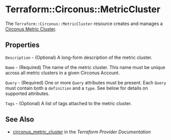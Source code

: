 # Terraform::Circonus::MetricCluster

The ``Terraform::Circonus::MetricCluster`` resource creates and manages a
[Circonus Metric Cluster](https://login.circonus.com/user/docs/Data/View/MetricClusters).

## Properties

`Description` - (Optional) A long-form description of the metric cluster.

`Name` - (Required) The name of the metric cluster.  This name must be unique across all metric clusters in a given Circonus Account.

`Query` - (Required) One or more `Query` attributes must be present.  Each `Query` must contain both a `definition` and a `type`.  See below for details on supported attributes.

`Tags` - (Optional) A list of tags attached to the metric cluster.


## See Also

* [circonus_metric_cluster](https://www.terraform.io/docs/providers/circonus/r/metric_cluster.html) in the _Terraform Provider Documentation_